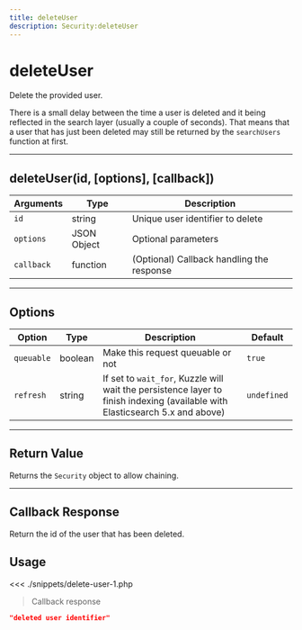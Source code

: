 ```yaml
---
title: deleteUser
description: Security:deleteUser
---
```


# deleteUser

Delete the provided user.

<div class="alert alert-info">
There is a small delay between the time a user is deleted and it being reflected in the search layer (usually a couple of seconds).
That means that a user that has just been deleted may still be returned by the <code>searchUsers</code> function at first.
</div>

---

## deleteUser(id, [options], [callback])

| Arguments  | Type        | Description                               |
| ---------- | ----------- | ----------------------------------------- |
| `id`       | string      | Unique user identifier to delete          |
| `options`  | JSON Object | Optional parameters                       |
| `callback` | function    | (Optional) Callback handling the response |

---

## Options

| Option     | Type    | Description                                                                                                                  | Default     |
| ---------- | ------- | ---------------------------------------------------------------------------------------------------------------------------- | ----------- |
| `queuable` | boolean | Make this request queuable or not                                                                                            | `true`      |
| `refresh`  | string  | If set to `wait_for`, Kuzzle will wait the persistence layer to finish indexing (available with Elasticsearch 5.x and above) | `undefined` |

---

## Return Value

Returns the `Security` object to allow chaining.

---

## Callback Response

Return the id of the user that has been deleted.

## Usage

<<< ./snippets/delete-user-1.php

> Callback response

```json
"deleted user identifier"
```
